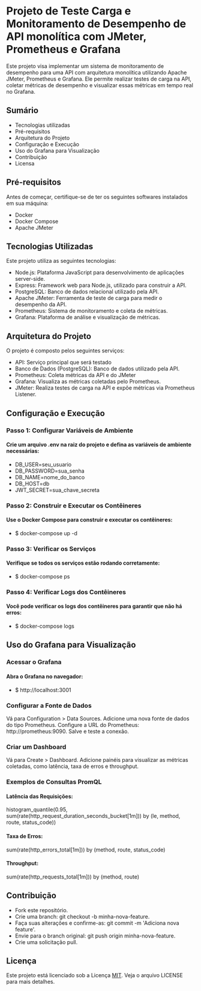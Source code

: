 # Projeto de Teste Carga e Monitoramento de Desempenho de API monolítica com JMeter, Prometheus e Grafana

Este projeto visa implementar um sistema de monitoramento de desempenho para uma API com arquitetura monolítica utilizando Apache JMeter, Prometheus e Grafana. Ele permite realizar testes de carga na API, coletar métricas de desempenho e visualizar essas métricas em tempo real no Grafana.


## Sumário
- Tecnologias utilizadas
- Pré-requisitos
- Arquitetura do Projeto
- Configuração e Execução
- Uso do Grafana para Visualização
- Contribuição
- Licensa


## Pré-requisitos
Antes de começar, certifique-se de ter os seguintes softwares instalados em sua máquina:
- Docker
- Docker Compose
- Apache JMeter

## Tecnologias Utilizadas
Este projeto utiliza as seguintes tecnologias:
- Node.js: Plataforma JavaScript para desenvolvimento de aplicações server-side.
- Express: Framework web para Node.js, utilizado para construir a API.
- PostgreSQL: Banco de dados relacional utilizado pela API.
- Apache JMeter: Ferramenta de teste de carga para medir o desempenho da API.
- Prometheus: Sistema de monitoramento e coleta de métricas.
- Grafana: Plataforma de análise e visualização de métricas.

## Arquitetura do Projeto
O projeto é composto pelos seguintes serviços:
- API: Serviço principal que será testado
- Banco de Dados (PostgreSQL): Banco de dados utilizado pela API.
- Prometheus: Coleta métricas da API e do JMeter 
- Grafana: Visualiza as métricas coletadas pelo Prometheus.
- JMeter: Realiza testes de carga na API e expõe métricas via Prometheus Listener.

## Configuração e Execução
### Passo 1: Configurar Variáveis de Ambiente
#### Crie um arquivo .env na raiz do projeto e defina as variáveis de ambiente necessárias:
- DB_USER=seu_usuario
- DB_PASSWORD=sua_senha
- DB_NAME=nome_do_banco
- DB_HOST=db
- JWT_SECRET=sua_chave_secreta

### Passo 2: Construir e Executar os Contêineres
#### Use o Docker Compose para construir e executar os contêineres:
- $ docker-compose up -d

### Passo 3: Verificar os Serviços
#### Verifique se todos os serviços estão rodando corretamente:
- $ docker-compose ps

### Passo 4: Verificar Logs dos Contêineres
#### Você pode verificar os logs dos contêineres para garantir que não há erros:
- $ docker-compose logs




## Uso do Grafana para Visualização
### Acessar o Grafana
#### Abra o Grafana no navegador:
- $ http://localhost:3001

### Configurar a Fonte de Dados

Vá para Configuration > Data Sources.
Adicione uma nova fonte de dados do tipo Prometheus.
Configure a URL do Prometheus: http://prometheus:9090.
Salve e teste a conexão.

### Criar um Dashboard
Vá para Create > Dashboard.
Adicione painéis para visualizar as métricas coletadas, como latência, taxa de erros e throughput.

### Exemplos de Consultas PromQL
#### Latência das Requisições: 
histogram_quantile(0.95, sum(rate(http_request_duration_seconds_bucket[1m])) by (le, method, route, status_code))

#### Taxa de Erros: 
sum(rate(http_errors_total[1m])) by (method, route, status_code)


#### Throughput:
sum(rate(http_requests_total[1m])) by (method, route)






## Contribuição

- Fork este repositório.
- Crie uma branch: git checkout -b minha-nova-feature.
- Faça suas alterações e confirme-as: git commit -m 'Adiciona nova feature'.
- Envie para o branch original: git push origin minha-nova-feature.
- Crie uma solicitação pull.
## Licença

Este projeto está licenciado sob a Licença [MIT](https://choosealicense.com/licenses/mit/).
Veja o arquivo LICENSE para mais detalhes.

